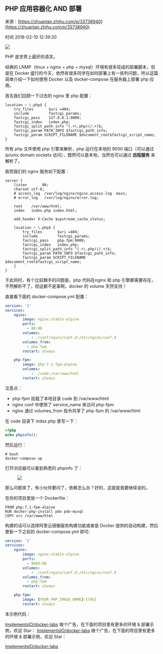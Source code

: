 ## PHP 应用容器化 AND 部署

来源：[https://zhuanlan.zhihu.com/p/33738940](https://zhuanlan.zhihu.com/p/33738940)

时间 2018-02-10 12:39:20

 

![][0] 
 
PHP 是世界上最好的语言。
 
经典的 LNMP（linux + nginx + php + mysql）环境有很多现成的部署脚本，但是在 Docker 盛行的今天，依然有很多同学在如何部署上有一些列问题，所以这篇简单介绍一下如何使用 Docker 以及 docker-compose 在服务器上部署 php 应用。
 
首先我们回顾一下过去的 nginx 里 php 配置：

```nginx
location ~ \.php$ {
    try_files       $uri =404;
    include         fastcgi_params;
    fastcgi_pass    127.0.0.1:9000;
    fastcgi_index   index.php;
    fastcgi_split_path_info ^(.+\.php)(/.+)$;
    fastcgi_param PATH_INFO $fastcgi_path_info;
    fastcgi_param SCRIPT_FILENAME $document_root$fastcgi_script_name;
}
```
 
所有 php 文件使用 php 引擎来解析，php 运行在本地的 9000 端口（可以通过 ip/unix domain sockets 访问），既然可以是本地，当然也可以通过  **远程服务**  来解析了。 
 
故而我们的 nginx 服务如下配置：

```nginx
server {
    listen       80;
    charset utf-8;
    # access_log  /var/log/nginx/nginx.access.log  main;
    # error_log   /var/log/nginx/error.log;

    root    /var/www/html;
    index   index.php index.html;

    add_header X-Cache $upstream_cache_status;

    location ~ \.php$ {
        try_files       $uri =404;
        include         fastcgi_params;
        fastcgi_pass    php-fpm:9000;
        fastcgi_index   index.php;
        fastcgi_split_path_info ^(.+\.php)(/.+)$;
        fastcgi_param PATH_INFO $fastcgi_path_info;
        fastcgi_param SCRIPT_FILENAME $document_root$fastcgi_script_name;
    }
}
```
 
于此同时，有个比较棘手的问题是，php 代码在nginx 和 php 引擎都需要存在，不然解析不了，但这都不是事啊，docker 的 volume 天然支持！
 
直接看下面的 docker-compose.yml 配置：

```yaml
version: '2'
services:
    nginx:
        image: nginx:stable-alpine
        ports:
          - 80:80
        volumes:
            - ./conf/nginx/conf.d:/etc/nginx/conf.d
        volumes_from:
          - php-fpm
        restart: always

    php-fpm:
        image: php:7.1-fpm-alpine
        volumes:
            - ./code:/var/www/html
        restart: always
```
 
注意点：
 
 
* php-fpm 挂载了本地目录 code 到 /var/www/html 
* nginx conf 中使用了 service_name 来访问 php-fpm 
* nginx 通过 volumes_from 指令共享了 php-fpm 的 /var/www/html 
 
 
在 code 目录下 index.php 里写一下：

```php
<?php
echo phpinfo();
```
 
然后运行：

```
# bash
docker-compose up
```
 
打开浏览器可以看到熟悉的 phpinfo 了：
 
 <figure> 
  

![][1] 
 </figure> 
那么问题来了，有小伙伴要问了，依赖怎么办？好的，这就是我要继续说的。
 
在你的项目里放一个 Dockerfile：

```
FROM php:7.1-fpm-alpine
RUN docker-php-install pdo pdo-mysql
COPY src /var/www/html
```
 
构建的话可以选择阿里云镜像服务构建功能或者是 Docker 提供的自动构建，然后更新一下之前的 docker-compose.yml 即可:

```yaml
version: '2'
services:
    nginx:
        image: nginx:stable-alpine
        ports:
          - 8000:80
        volumes:
            - ./conf/nginx/conf.d:/etc/nginx/conf.d
        volumes_from:
          - php-fpm
        restart: always

    php-fpm:
        image: {YOUR_PHP_IMAGE_NAME}:{TAG}
        restart: always
```
 
本示例代码：
 
 [ImplementsIO/docker-labs][2] 
做个广告，在下面的项目里有更多的环境 & 部署示例，欢迎 Star： [ImplementsIO/docker-labs][2] 做个广告，在下面的项目里有更多的环境 & 部署示例，欢迎 Star： 
 
 [ImplementsIO/docker-labs][4] 

 


[2]: http://link.zhihu.com/?target=https%3A//github.com/ImplementsIO/docker-labs/tree/master/composer/php-fpm-nginx
[3]: http://link.zhihu.com/?target=https%3A//github.com/ImplementsIO/docker-labs/tree/master/composer/php-fpm-nginx
[4]: http://link.zhihu.com/?target=https%3A//github.com/ImplementsIO/docker-labs
[0]: https://img2.tuicool.com/Nj2y2qz.jpg!web
[1]: https://img0.tuicool.com/RvUfiiz.jpg!web